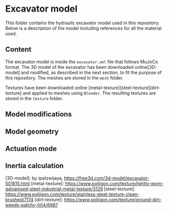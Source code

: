 # Excavator model
This folder contains the hydraulic excavator model used in this repository.
Below is a description of the model including references for all the material used.

## Content
The excavator model is inside the `excavator.xml` file that follows MuJoCo format.
The 3D model of the excavator has been downloaded online[3D-model] and modified, as described in the next section, to fit the purpose of this repository.
The meshes are stored in the `mesh` folder.

Textures have been downloaded online [metal-texture][steel-texture][dirt-texture] and applied to meshes using `Blender`.
The resulting textures are stored in the `texture` folder.

## Model modifications

## Model geometry

## Actuation mode

## Inertia calculation


[3D-model]: by ipatzwijaya, https://free3d.com/3d-model/excavator-501815.html
[metal-texture]: https://www.poliigon.com/texture/lightly-worn-galvanised-steel-industrial-metal-texture/3129
[steel-texture]: https://www.poliigon.com/texture/stainless-steel-texture-clean-brushed/7174
[dirt-texture]: https://www.poliigon.com/texture/ground-dirt-weeds-patchy-004/6987
